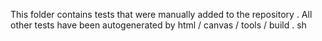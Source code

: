 This
folder
contains
tests
that
were
manually
added
to
the
repository
.
All
other
tests
have
been
autogenerated
by
html
/
canvas
/
tools
/
build
.
sh
